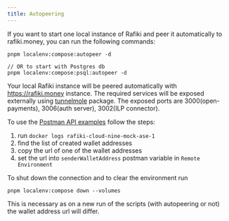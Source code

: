 ```yaml
---
title: Autopeering
---
```


If you want to start one local instance of Rafiki and peer it automatically to rafiki.money, you can run the following commands:

```
pnpm localenv:compose:autopeer -d

// OR to start with Postgres db
pnpm localenv:compose:psql:autopeer -d
```

Your local Rafiki instance will be peered automatically with https://rafiki.money instance.
The required services will be exposed externally using [tunnelmole](https://www.npmjs.com/package/tunnelmole) package.
The exposed ports are 3000(open-payments), 3006(auth server), 3002(ILP connector).

To use the [Postman API examples](./overview.md#postman--open-payments-apis) follow the steps:

1. run `docker logs rafiki-cloud-nine-mock-ase-1`
2. find the list of created wallet addresses
3. copy the url of one of the wallet addresses
4. set the url into `senderWalletAddress` postman variable in `Remote Environment`

To shut down the connection and to clear the environment run

```
pnpm localenv:compose down --volumes
```

This is necessary as on a new run of the scripts (with autopeering or not) the wallet address url will differ.
